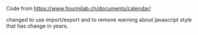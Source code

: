 Code from https://www.fourmilab.ch/documents/calendar/

changed to use import/export and to remove warning about javascript style that has change in years.
